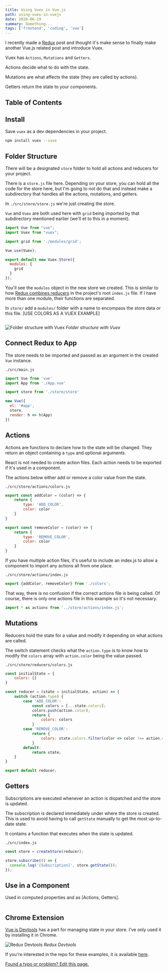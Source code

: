 ```yaml
---
title: Using Vuex in Vue.js
path: using-vuex-in-vuejs
date: 2020-06-19
summary: Something...
tags: ['frontend', 'coding', 'vue']
---
```


I recently made a [Redux]() post and thought it's make sense to finally make another Vue.js related post and introduce Vuex.

Vuex has `Actions`, `Mutations` and `Getters`.

Actions decide what to do with the state.

Mutations are what affects the state (they are called by actions).

Getters return the state to your components.

## Table of Contents

## Install

Save `vuex` as a dev dependencies in your project.

```bash
npm install vuex --save
```

## Folder Structure

There will be a designated `store` folder to hold all actions and reducers for your project.

There is a `store.js` file here. Depending on your store, you can hold all the code for the store here, but I'm going to not do that and instead make a subdirectory that handles all the actions, mutations, and getters.

In `./src/store/store.js` we're just creating the store.

`Vue` and `Vuex` are both used here with `grid` being imported by that subdirectory mentioned earlier (we'll et to this in a moment).

```js
import Vue from "vue";
import Vuex from "vuex";

import grid from './modules/grid';

Vue.use(Vuex);

export default new Vuex.Store({
  modules: {
    grid
  }
});
```

You'll see the `modules` object in the new store we created. This is similar to how [Redux combines reducers](/using-redux-in-react#use-in-a-component) in the project's root `index.js` file. If I have more than one module, their functions are separated.

In `store/` add a `modules/` folder with a name to encompass the store data or this file. [USE COLORS AS A VUEX EXAMPLE]

```js
```

![Folder structure with Vuex](./images/2020-redux/folders.jpg)
_Folder structure with Vuex_

## Connect Redux to App

The store needs to be imported and passed as an argument in the created `Vue` instance.

`./src/main.js`

```js
import Vue from 'vue'
import App from './App.vue'

import store from './store/store'

new Vue({
  el: '#app',
  store,
  render: h => h(App)
})
```

## Actions

Actions are functions to declare how to the state will be changed. They return an object containing a `type` and optional arguments.

React is not needed to create action files. Each action needs to be exported if it's used in a component.

The actions below either add or remove a color value from the state.

`./src/store/actions/colors.js`

```js
export const addColor = (color) => {
    return {
        type: 'ADD_COLOR',
        color: color
    }
}

export const removeColor = (color) => {
    return {
        type: 'REMOVE_COLOR',
        color: color
    }
}
```

If you have multiple action files, it's useful to include an index.js to allow a component to import any actions all from one place.

`./src/store/actions/index.js`

```js
export {addColor, removeColor} from './colors';
```

That way, there is no confusion if the correct actions file is being called. Of course, there is only one actions file in this example so it's not necessary.

```js
import * as actions from '../store/actions/index.js';
```

## Mutations

Reducers hold the state for a value and modify it depending on what actions are called.

The switch statement checks what the `action.type` is to know how to modify the `colors` array with `action.color` being the value passed.

`./src/store/reducers/colors.js`

```js
const initialState = {
    colors: []
}

const reducer = (state = initialState, action) => {
    switch (action.type) {
        case 'ADD_COLOR':
            const colors = [...state.colors];
            colors.push(action.color);
            return {
                colors: colors
            }
        case 'REMOVE_COLOR':
            return {
                colors: state.colors.filter(color => color !== action.color)
            }
        default:
            return state;
    }
}

export default reducer;
```

## Getters

Subscriptions are executed whenever an action is dispatched and the store is updated.

The subscription is declared immediately under where the store is created. This is used to avoid having to call `getState` manually to get the most up-to-date state.

It contains a function that executes when the state is updated.

`./src/index.js`

```js
const store = createStore(reducer);

store.subscribe(() => {
  console.log('[Subscription]', store.getState());
});
```


## Use in a Component

Used in computed properties and as [Actions, Getters].

```js

```


## Chrome Extension

[Vue.js Devtools](https://github.com/vuejs/vue-devtools) has a part for managing state in your store. I've only used it by installing it in Chrome.

![Redux Devtools](./images/2020-redux/redux_devtools.jpg)
_Redux Devtools_

If you're interested in the repo for these examples, it is available [here](https://github.com/Dana94/redux-intro).

[Found a typo or problem? Edit this page.](https://github.com/Dana94/website/blob/master/blog/2020-06-07-using-redux-in-react.md)
